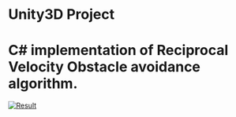 # Unity3D Project
# C# implementation of Reciprocal Velocity Obstacle avoidance algorithm.
[![Result](https://img.youtube.com/vi/8u8iby4Kym8/0.jpg)](https://www.youtube.com/watch?v=8u8iby4Kym8E)
